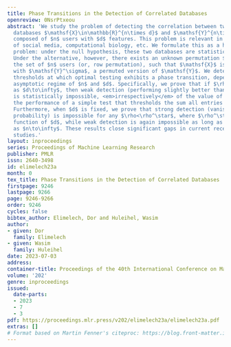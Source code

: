 ```yaml
---
title: Phase Transitions in the Detection of Correlated Databases
openreview: 0NsrPtxeou
abstract: 'We study the problem of detecting the correlation between two Gaussian
  databases $\mathsf{X}\in\mathbb{R}^{n\times d}$ and $\mathsf{Y}^{n\times d}$, each
  composed of $n$ users with $d$ features. This problem is relevant in the analysis
  of social media, computational biology, etc. We formulate this as a hypothesis testing
  problem: under the null hypothesis, these two databases are statistically independent.
  Under the alternative, however, there exists an unknown permutation $\sigma$ over
  the set of $n$ users (or, row permutation), such that $\mathsf{X}$ is $\rho$-correlated
  with $\mathsf{Y}^\sigma$, a permuted version of $\mathsf{Y}$. We determine sharp
  thresholds at which optimal testing exhibits a phase transition, depending on the
  asymptotic regime of $n$ and $d$. Specifically, we prove that if $\rho^2d\to0$,
  as $d\to\infty$, then weak detection (performing slightly better than random guessing)
  is statistically impossible, <em>irrespectively</em> of the value of $n$. This compliments
  the performance of a simple test that thresholds the sum all entries of $\mathsf{X}^T\mathsf{Y}$.
  Furthermore, when $d$ is fixed, we prove that strong detection (vanishing error
  probability) is impossible for any $\rho<\rho^\star$, where $\rho^\star$ is an explicit
  function of $d$, while weak detection is again impossible as long as $\rho^2d=o(1)$,
  as $n\to\infty$. These results close significant gaps in current recent related
  studies.'
layout: inproceedings
series: Proceedings of Machine Learning Research
publisher: PMLR
issn: 2640-3498
id: elimelech23a
month: 0
tex_title: Phase Transitions in the Detection of Correlated Databases
firstpage: 9246
lastpage: 9266
page: 9246-9266
order: 9246
cycles: false
bibtex_author: Elimelech, Dor and Huleihel, Wasim
author:
- given: Dor
  family: Elimelech
- given: Wasim
  family: Huleihel
date: 2023-07-03
address: 
container-title: Proceedings of the 40th International Conference on Machine Learning
volume: '202'
genre: inproceedings
issued:
  date-parts:
  - 2023
  - 7
  - 3
pdf: https://proceedings.mlr.press/v202/elimelech23a/elimelech23a.pdf
extras: []
# Format based on Martin Fenner's citeproc: https://blog.front-matter.io/posts/citeproc-yaml-for-bibliographies/
---
```

